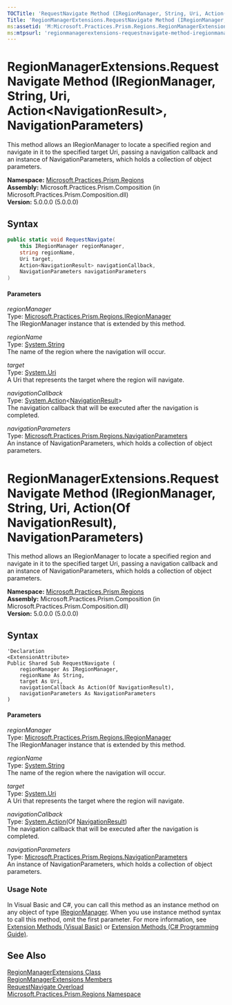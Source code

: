 ```yaml
---
TOCTitle: 'RequestNavigate Method (IRegionManager, String, Uri, Action(NavigationResult), NavigationParameters)'
Title: 'RegionManagerExtensions.RequestNavigate Method (IRegionManager, String, Uri, Action(NavigationResult), NavigationParameters) (Microsoft.Practices.Prism.Regions)'
ms:assetid: 'M:Microsoft.Practices.Prism.Regions.RegionManagerExtensions.RequestNavigate(Microsoft.Practices.Prism.Regions.IRegionManager,System.String,System.Uri,System.Action{Microsoft.Practices.Prism.Regions.NavigationResult},Microsoft.Practices.Prism.Regions.NavigationParameters)'
ms:mtpsurl: 'regionmanagerextensions-requestnavigate-method-iregionmanager-string-string-action-navigationresult-mspp-regions.md'
---
```


# RegionManagerExtensions.RequestNavigate Method (IRegionManager, String, Uri, Action&lt;NavigationResult&gt;, NavigationParameters)

This method allows an IRegionManager to locate a specified region and navigate in it to the specified target Uri, passing a navigation callback and an instance of NavigationParameters, which holds a collection of object parameters. 

**Namespace:** [Microsoft.Practices.Prism.Regions](/patterns-practices/reference/mspp-regions-namespace)<br/>
**Assembly:** Microsoft.Practices.Prism.Composition (in Microsoft.Practices.Prism.Composition.dll) <br/>
**Version:** 5.0.0.0 (5.0.0.0)

## Syntax

```C#
public static void RequestNavigate(
	this IRegionManager regionManager,
	string regionName,
	Uri target,
	Action<NavigationResult> navigationCallback,
	NavigationParameters navigationParameters
)
```
#### Parameters

*regionManager*<br/> 
Type: [Microsoft.Practices.Prism.Regions.IRegionManager](/patterns-practices/reference/iregionmanager-interface-mspp-regions)<br/>
The IRegionManager instance that is extended by this method.

*regionName*<br/> 
Type: [System.String](http://msdn.microsoft.com/en-us/library/s1wwdcbf)<br/>
The name of the region where the navigation will occur.

*target*<br/>
Type: [System.Uri](http://msdn.microsoft.com/en-us/library/txt7706a)<br/>
A Uri that represents the target where the region will navigate.

*navigationCallback*<br/> 
Type: [System.Action](http://msdn.microsoft.com/en-us/library/018hxwa8)&lt;[NavigationResult](/patterns-practices/reference/navigationresult-class-mspp-regions)&gt;<br/>
The navigation callback that will be executed after the navigation is completed.

*navigationParameters*<br/>
Type: [Microsoft.Practices.Prism.Regions.NavigationParameters](/patterns-practices/reference/navigationparameters-class-mspp-regions)<br/>
An instance of NavigationParameters, which holds a collection of object parameters.


# RegionManagerExtensions.RequestNavigate Method (IRegionManager, String, Uri, Action(Of NavigationResult), NavigationParameters)

This method allows an IRegionManager to locate a specified region and navigate in it to the specified target Uri, passing a navigation callback and an instance of NavigationParameters, which holds a collection of object parameters. 

**Namespace:** [Microsoft.Practices.Prism.Regions](/patterns-practices/reference/mspp-regions-namespace)<br/>
**Assembly:** Microsoft.Practices.Prism.Composition (in Microsoft.Practices.Prism.Composition.dll)<br/>
**Version:** 5.0.0.0 (5.0.0.0)

## Syntax

```VB
'Declaration
<ExtensionAttribute> 
Public Shared Sub RequestNavigate ( 
	regionManager As IRegionManager,
	regionName As String,
	target As Uri,
	navigationCallback As Action(Of NavigationResult),
	navigationParameters As NavigationParameters
)
```
#### Parameters

*regionManager*<br/>
Type: [Microsoft.Practices.Prism.Regions.IRegionManager](/patterns-practices/reference/iregionmanager-interface-mspp-regions)<br/>
The IRegionManager instance that is extended by this method.

*regionName*<br/>
Type: [System.String](http://msdn.microsoft.com/en-us/library/s1wwdcbf)<br/>
The name of the region where the navigation will occur.

*target*<br/>
Type: [System.Uri](http://msdn.microsoft.com/en-us/library/txt7706a)<br/>
A Uri that represents the target where the region will navigate.

*navigationCallback*<br/>
Type: [System.Action](http://msdn.microsoft.com/en-us/library/018hxwa8)(Of [NavigationResult](/patterns-practices/reference/navigationresult-class-mspp-regions))<br/>
The navigation callback that will be executed after the navigation is completed.

*navigationParameters*<br/>
Type: [Microsoft.Practices.Prism.Regions.NavigationParameters](/patterns-practices/reference/navigationparameters-class-mspp-regions)<br/>
An instance of NavigationParameters, which holds a collection of object parameters.

### Usage Note

In Visual Basic and C\#, you can call this method as an instance method on any object of type [IRegionManager](/patterns-practices/reference/iregionmanager-interface-mspp-regions). When you use instance method syntax to call this method, omit the first parameter. For more information, see [Extension Methods (Visual Basic)](https://msdn.microsoft.com/en-us/library/bb384936.aspx) or [Extension Methods (C\# Programming Guide)](https://msdn.microsoft.com/en-us/library/bb383977.aspx).

## See Also

[RegionManagerExtensions Class](/patterns-practices/reference/regionmanagerextensions-class-mspp-regions)<br/>
[RegionManagerExtensions Members](/patterns-practices/reference/regionmanagerextensions-members-mspp-regions)<br/>
[RequestNavigate Overload](/patterns-practices/reference/regionmanagerextensions-requestnavigate-method-mspp-regions)<br/>
[Microsoft.Practices.Prism.Regions Namespace](/patterns-practices/reference/mspp-regions-namespace)<br/>
